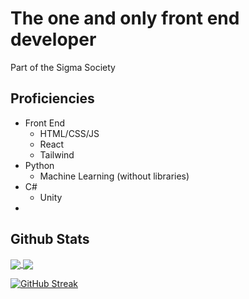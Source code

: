 
# The one and only front end developer
Part of the Sigma Society

## Proficiencies
- Front End
  - HTML/CSS/JS
  - React
  - Tailwind 
- Python
  - Machine Learning (without libraries)
- C#
  - Unity
- 

## Github Stats

<a href="https://github.com/anuraghazra/github-readme-stats" align="center">
    <img align="center" src="https://github-readme-stats.vercel.app/api?username=SanixWheee&show_icons=true&include_all_commits=true&theme=ambient_gradient&hide_border=true"/>
</a>
<a href="https://github.com/anuraghazra/github-readme-stats" align="center">
    <img align="center" src="https://github-readme-stats.vercel.app/api/top-langs/?username=SanixWheee&layout=compact&theme=ambient_gradient&hide_border=true"/>
</a>

[![GitHub Streak](https://streak-stats.demolab.com/?user=SanixWheee&theme=ambient_gradient&hide_border=true)](https://git.io/streak-stats)

<!--
**SanixWheee/SanixWheee** is a ✨ _special_ ✨ repository because its `README.md` (this file) appears on your GitHub profile.

Here are some ideas to get you started:

- 🔭 I’m currently working on ...
- 🌱 I’m currently learning ...
- 👯 I’m looking to collaborate on ...
- 🤔 I’m looking for help with ...
- 💬 Ask me about ...
- 📫 How to reach me: ...
- 😄 Pronouns: ...
- ⚡ Fun fact: ...
-->
